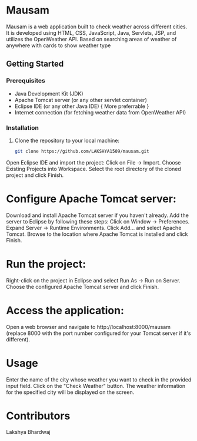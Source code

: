 # Mausam

Mausam is a web application built to check weather across different cities. It is developed using HTML, CSS, JavaScript, Java, Servlets, JSP, and utilizes the OpenWeather API. Based on searching areas of weather of anywhere with cards to show weather type

## Getting Started

### Prerequisites

- Java Development Kit (JDK)
- Apache Tomcat server (or any other servlet container)
- Eclipse IDE (or any other Java IDE) { More preferrable }
- Internet connection (for fetching weather data from OpenWeather API)

### Installation

1. Clone the repository to your local machine:
   ```bash
   git clone https://github.com/LAKSHYA1509/mausam.git
Open Eclipse IDE and import the project:
Click on File -> Import.
Choose Existing Projects into Workspace.
Select the root directory of the cloned project and click Finish.

# Configure Apache Tomcat server:

Download and install Apache Tomcat server if you haven't already.
Add the server to Eclipse by following these steps:
Click on Window -> Preferences.
Expand Server -> Runtime Environments.
Click Add... and select Apache Tomcat.
Browse to the location where Apache Tomcat is installed and click Finish.

# Run the project:
Right-click on the project in Eclipse and select Run As -> Run on Server.
Choose the configured Apache Tomcat server and click Finish.

# Access the application:
Open a web browser and navigate to http://localhost:8000/mausam (replace 8000 with the port number configured for your Tomcat server if it's different).

# Usage
Enter the name of the city whose weather you want to check in the provided input field.
Click on the "Check Weather" button.
The weather information for the specified city will be displayed on the screen.

# Contributors
Lakshya Bhardwaj
